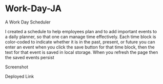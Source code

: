 # Work-Day-JA
A Work Day Scheduler

I created a schedule to help employees plan and to add important
events to a daily planner, so that one can manage time effectively.
Each time block is color-coded to indicate whether it is in the past, present, or future
you can enter an event when you click the save button for that time block,
then the text for that event is saved in local storage.
When you refresh the page then the saved events persist

Screenshot

Deployed Link
